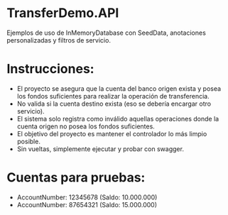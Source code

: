 # TransferDemo.API
Ejemplos de uso de InMemoryDatabase con SeedData, anotaciones personalizadas y filtros de servicio.

# Instrucciones:
- El proyecto se asegura que la cuenta del banco origen exista y posea los fondos suficientes para realizar la operación de transferencia.
- No valida si la cuenta destino exista (eso se debería encargar otro servicio).
- El sistema solo registra como inválido aquellas operaciones donde la cuenta origen no posea los fondos suficientes.
- El objetivo del proyecto es mantener el controlador lo más limpio posible.
- Sin vueltas, simplemente ejecutar y probar con swagger.

# Cuentas para pruebas:
- AccountNumber: 12345678 (Saldo: 10.000.000)
- AccountNumber: 87654321 (Saldo: 15.000.000)
